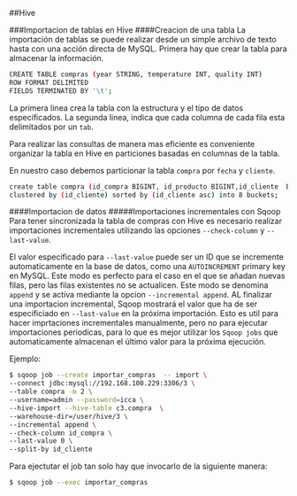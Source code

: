 ##Hive

###Importacion de tablas en Hive
####Creacion de una tabla
La importación de tablas se puede realizar desde un simple archivo de texto hasta con una acción directa de MySQL.
Primera hay que crear la tabla para almacenar la información.

```bash
CREATE TABLE compras (year STRING, temperature INT, quality INT)
ROW FORMAT DELIMITED
FIELDS TERMINATED BY '\t';
```

La primera linea crea la tabla con la estructura y el tipo de datos especificados.
La segunda linea, indica que cada columna de cada fila esta delimitados por un ```tab```. 

Para realizar las consultas de manera mas eficiente es conveniente organizar la tabla en Hive en particiones basadas en columnas de la tabla.

En nuestro caso debemos particionar la tabla ```compra``` por ```fecha``` y ```cliente```.

```bash
create table compra (id_compra BIGINT, id_producto BIGINT,id_cliente  BIGINT,  fecha TIMESTAMP, id_tipo int, id_pos int, cantidad_pagada DOUBLE,unidades int, cod_promocion STRING, id_ticket string, codigo_vale STRING, personalizado1 STRING, personalizado2 STRING, personalizado3 STRING)
clustered by (id_cliente) sorted by (id_cliente asc) into 8 buckets;

```



####Importacion de datos
#####Importaciones incrementales con Sqoop
Para tener sincronizada la tabla de compras con Hive es necesario realizar importaciones incrementales utilizando las opciones ```--check-column``` y ```--last-value```.

El valor especificado para ```--last-value``` puede ser un ID que se incremente automaticamente en la base de datos, como una ```AUTOINCREMENT``` primary key en MySQL. Este modo es perfecto para el caso en el que se añadan nuevas filas, pero las filas existentes no se actualicen. Este modo se denomina ```append``` y se activa mediante la opcion ```--incremental append```.
AL finalizar una importacion incremental, Sqoop mostrará el valor que ha de ser especificiado en  ```--last-value``` en la próxima importación. Esto es util para hacer imprtaciones incrementales manualmente, pero no para ejecutar importaciones periodicas, para lo que es mejor utilizar los ```Sqoop jobs``` que automaticamente almacenan el último valor para la próxima ejecución.

Ejemplo:

```bash
$ sqoop job --create importar_compras  -- import \
--connect jdbc:mysql://192.168.100.229:3306/3 \
--table compra -m 2 \
--username=admin --password=icca \
--hive-import --hive-table c3.compra  \
--warehouse-dir=/user/hive/3 \
--incremental append \
--check-column id_compra \
--last-value 0 \
--split-by id_cliente
```

Para ejectutar el job tan solo hay que invocarlo de la siguiente manera:

```bash
$ sqoop job --exec importar_compras
```






